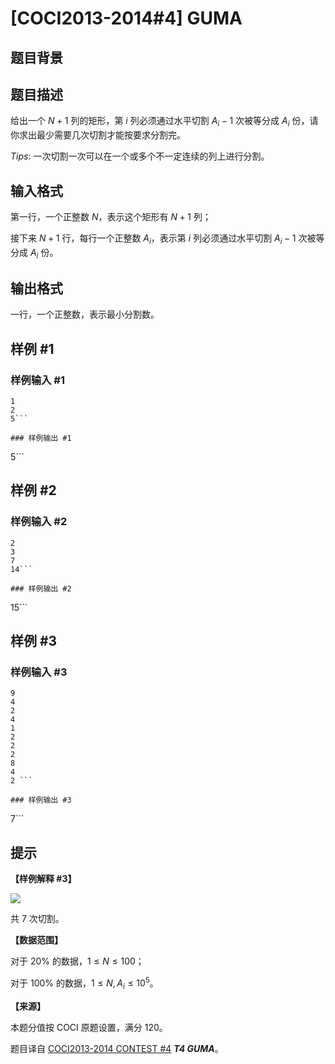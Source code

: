 # [COCI2013-2014#4] GUMA

## 题目背景



## 题目描述

给出一个 $N+1$ 列的矩形，第 $i$ 列必须通过水平切割 $A_i-1$ 次被等分成 $A_i$ 份，请你求出最少需要几次切割才能按要求分割完。

$Tips:$ 一次切割一次可以在一个或多个不一定连续的列上进行分割。

## 输入格式

第一行，一个正整数 $N$，表示这个矩形有 $N+1$ 列；

接下来 $N+1$ 行，每行一个正整数 $A_i$，表示第 $i$ 列必须通过水平切割 $A_i-1$ 次被等分成 $A_i$ 份。

## 输出格式

一行，一个正整数，表示最小分割数。

## 样例 #1

### 样例输入 #1
```
1
2
5```

### 样例输出 #1

```
5```

## 样例 #2

### 样例输入 #2
```
2
3
7
14```

### 样例输出 #2

```
15```

## 样例 #3

### 样例输入 #3
```
9
4
2
4
1
2
2
2
8
4
2 ```

### 样例输出 #3

```
7```

## 提示

**【样例解释 #3】**

![](https://cdn.luogu.com.cn/upload/image_hosting/v45dq77p.png)

共 $7$ 次切割。

**【数据范围】**

对于 $20\%$ 的数据，$1\le N\le 100$；

对于 $100\%$ 的数据，$1\le N,A_i\le 10^5$。

**【来源】**

本题分值按 COCI 原题设置，满分 $120$。

题目译自 [COCI2013-2014 CONTEST #4](https://hsin.hr/coci/archive/2013_2014/contest4_tasks.pdf) _**T4 GUMA**_。
